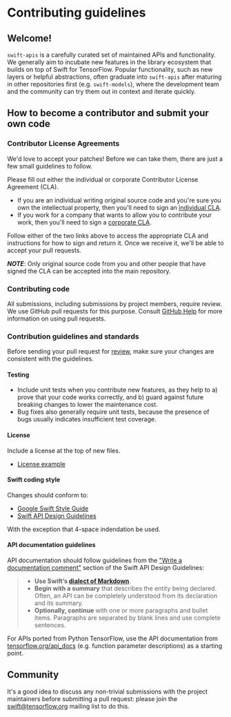 # Contributing guidelines

## Welcome!

`swift-apis` is a carefully curated set of maintained APIs and functionality. 
We generally aim to incubate new features in the library ecosystem that builds 
on top of Swift for TensorFlow. Popular functionality, such as new layers or 
helpful abstractions, often graduate into `swift-apis` after maturing in other 
repositories first (e.g. `swift-models`), where the development team and the 
community can try them out in context and iterate quickly.

## How to become a contributor and submit your own code

### Contributor License Agreements

We'd love to accept your patches! Before we can take them, there are
just a few small guidelines to follow.

Please fill out either the individual or corporate Contributor License Agreement
(CLA).

  * If you are an individual writing original source code and you're sure you
    own the intellectual property, then you'll need to sign an [individual
    CLA](https://code.google.com/legal/individual-cla-v1.0.html).
  * If you work for a company that wants to allow you to contribute your work,
    then you'll need to sign a [corporate
    CLA](https://code.google.com/legal/corporate-cla-v1.0.html).

Follow either of the two links above to access the appropriate CLA and
instructions for how to sign and return it. Once we receive it, we'll be able to
accept your pull requests.

***NOTE***: Only original source code from you and other people that have signed
the CLA can be accepted into the main repository.

### Contributing code

All submissions, including submissions by project members, require review. We
use GitHub pull requests for this purpose. Consult [GitHub
Help](https://help.github.com/articles/about-pull-requests/) for more
information on using pull requests.

### Contribution guidelines and standards

Before sending your pull request for 
[review](https://github.com/tensorflow/swift-apis/pulls), 
make sure your changes are consistent with the guidelines.

#### Testing

*   Include unit tests when you contribute new features, as they help to a)
    prove that your code works correctly, and b) guard against future breaking
    changes to lower the maintenance cost.
*   Bug fixes also generally require unit tests, because the presence of bugs
    usually indicates insufficient test coverage.

#### License

Include a license at the top of new files.
* [License example](https://github.com/tensorflow/swift-apis/blob/master/Sources/TensorFlow/Layer.swift)

#### Swift coding style

Changes should conform to:

* [Google Swift Style Guide](https://google.github.io/swift/)
* [Swift API Design Guidelines](https://swift.org/documentation/api-design-guidelines/)

With the exception that 4-space indendation be used.

#### API documentation guidelines

API documentation should follow guidelines from the
["Write a documentation comment"](https://swift.org/documentation/api-design-guidelines/#write-doc-comment)
section of the Swift API Design Guidelines:

> *   **Use Swift’s
>     [dialect of Markdown](https://developer.apple.com/library/archive/documentation/Xcode/Reference/xcode_markup_formatting_ref)**.
> *   **Begin with a summary** that describes the entity being declared. Often,
>     an API can be completely understood from its declaration and its summary.
> *   **Optionally, continue** with one or more paragraphs and bullet items.
>     Paragraphs are separated by blank lines and use complete sentences.

For APIs ported from Python TensorFlow, use the API documentation from
[tensorflow.org/api_docs](https://www.tensorflow.org/api_docs) (e.g. function
parameter descriptions) as a starting point.

## Community

It's a good idea to discuss any non-trivial submissions with the project
maintainers before submitting a pull request: please join the
[swift@tensorflow.org](https://groups.google.com/a/tensorflow.org/d/forum/swift)
mailing list to do this.
